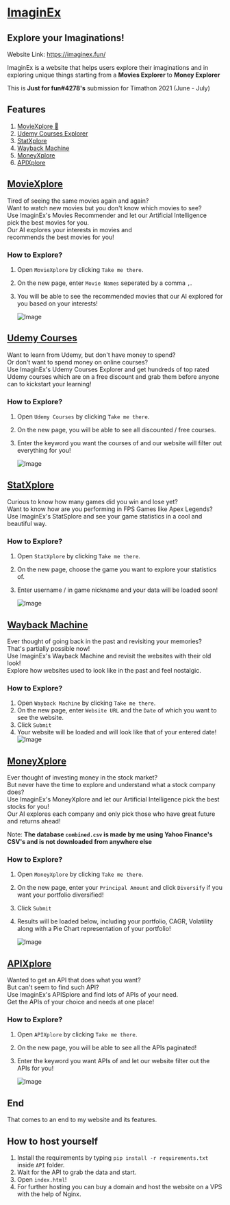 
# [ImaginEx](https://imaginex.fun/)
## Explore your Imaginations!
Website Link: https://imaginex.fun/

ImaginEx is a website that helps users explore their imaginations and in exploring unique things starting from a <b> Movies Explorer </b> to <b> Money Explorer </b>

This is <b>Just for fun#4278's</b> submission for Timathon 2021 (June - July)

## Features
1. [MovieXplore 🎥](#moviexplore)
2. [Udemy Courses Explorer](#udemy-courses)
3. [StatXplore](#statxplore)
4. [Wayback Machine](#wayback-machine)
5. [MoneyXplore](#moneyxplore)
6. [APIXplore](#apixplore)

## [MovieXplore](https://imaginex.fun/movies.html)
Tired of seeing the same movies again and again?<br />
Want to watch new movies but you don't know which movies to see?<br />
Use ImaginEx's Movies Recommender and let our Artificial Intelligence  
pick the best movies for you.<br />
Our AI explores your interests in movies and  
recommends the best movies for you!<br />

### How to Explore?
1. Open `MovieXplore` by clicking `Take me there`.
2. On the new page, enter `Movie Names` seperated by a comma `,`.
3. You will be able to see the recommended movies that our AI explored for you based on your interests!

	![Image](https://media.giphy.com/media/2SPc84Bog9667NmQXi/giphy.gif)


## [Udemy Courses](https://imaginex.fun/udemy.html)
Want to learn from Udemy, but don't have money to spend?<br />
Or don't want to spend money on online courses?<br />
Use ImaginEx's Udemy Courses Explorer and get hundreds of top rated Udemy courses which are on a free discount and grab them before anyone can to kickstart your learning!<br />

### How to Explore?
 1. Open `Udemy Courses` by clicking `Take me there`.
2. On the new page, you will be able to see all discounted / free courses.
3. Enter the keyword you want the courses of and our website will filter out everything for you!

	![Image](https://media.giphy.com/media/6YLHaTuqcbcXgE8YG0/giphy.gif)

## [StatXplore](https://imaginex.fun/games.html)
Curious to know how many games did you win and lose yet?<br />
Want to know how are you performing in FPS Games like Apex Legends?<br />
Use ImaginEx's StatSplore and see your game statistics in a cool and beautiful way.<br />

### How to Explore?
 1. Open `StatXplore` by clicking `Take me there`.
2. On the new page, choose the game you want to explore your statistics of.
3. Enter username / in game nickname and your data will be loaded soon!

	![Image](https://media.giphy.com/media/M9n8SfNlRJNuC47kFi/giphy.gif)

## [Wayback Machine](https://imaginex.fun/wayback.html)
Ever thought of going back in the past and revisiting your memories?<br />
That's partially possible now! <br />
Use ImaginEx's Wayback Machine and revisit the websites with their old look!<br />
Explore how websites used to look like in the past and feel nostalgic. <br />

### How to Explore?
 1. Open `Wayback Machine` by clicking `Take me there`.
2. On the new page, enter `Website URL` and the `Date` of which you want to see the website.
3. Click `Submit`
4. Your website will be loaded and will look like that of your entered date!
	![Image](https://media.giphy.com/media/sk7xWz4OhMvo7QUXAC/giphy.gif)


## [MoneyXplore](https://imaginex.fun/portfolio.html)
Ever thought of investing money in the stock market?<br />
But never have the time to explore and understand what a stock company does?<br />
Use ImaginEx's MoneyXplore and let our Artificial Intelligence pick the best stocks for you!<br />
Our AI explores each company and only pick those who have great future and returns ahead! <br />

Note: <strong>The database `combined.csv` is made by me using Yahoo Finance's CSV's and is not downloaded from anywhere else</strong>

### How to Explore?
 1. Open `MoneyXplore` by clicking `Take me there`.
2. On the new page, enter your `Principal Amount` and click `Diversify` if you want your portfolio diversified!
3. Click `Submit`
4. Results will be loaded below, including your portfolio, CAGR, Volatility along with a Pie Chart representation of your portfolio!

	![Image](https://media.giphy.com/media/tiSSWqIIHCFfCqTMbE/giphy.gif)

## [APIXplore](https://imaginex.fun/apis.html)

Wanted to get an API that does what you want?<br />
But can't seem to find such API?<br />
Use ImaginEx's APISplore and find lots of APIs of your need.<br />
Get the APIs of your choice and needs at one place!<br />

### How to Explore?
 1. Open `APIXplore` by clicking `Take me there`.
2. On the new page, you will be able to see all the APIs paginated!
3. Enter the keyword you want APIs of and let our website filter out the APIs for you!

	![Image](https://media.giphy.com/media/Rf1wQrewMSAfTr9tKn/giphy.gif)


## End
That comes to an end to my website and its features.<br />

## How to host yourself
1. Install the requirements by typing `pip install -r requirements.txt` inside `API` folder.
2. Wait for the API to grab the data and start.
3. Open `index.html`!
4. For further hosting you can buy a domain and host the website on a VPS with the help of Nginx.
